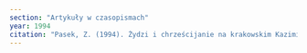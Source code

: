 ```yaml
---
section: "Artykuły w czasopismach"
year: 1994
citation: "Pasek, Z. (1994). Żydzi i chrześcijanie na krakowskim Kazimierzu. Wzajemne stosunki w wiekach XVI-XVIII. Studia Religiologica, 27, 49-73."
---
```

